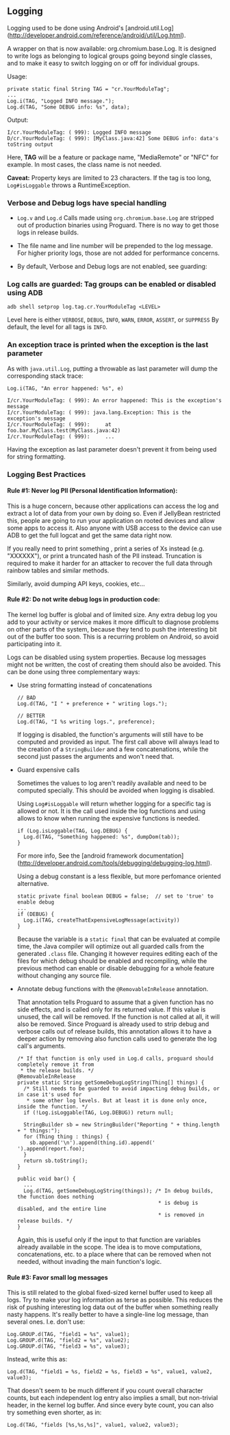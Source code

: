 ## Logging ##

Logging used to be done using Android's [android.util.Log]
(http://developer.android.com/reference/android/util/Log.html).

A wrapper on that is now available: org.chromium.base.Log. It is designed to write logs as
belonging to logical groups going beyond single classes, and to make it easy to switch logging on
or off for individual groups.

Usage:

    private static final String TAG = "cr.YourModuleTag";
    ...
    Log.i(TAG, "Logged INFO message.");
    Log.d(TAG, "Some DEBUG info: %s", data);

Output:

    I/cr.YourModuleTag: ( 999): Logged INFO message
    D/cr.YourModuleTag: ( 999): [MyClass.java:42] Some DEBUG info: data's toString output

Here, **TAG** will be a feature or package name, "MediaRemote" or "NFC" for example. In most
cases, the class name is not needed.

**Caveat:** Property keys are limited to 23 characters. If the tag is too long, `Log#isLoggable`
throws a RuntimeException.

### Verbose and Debug logs have special handling ###

*   `Log.v` and `Log.d` Calls made using `org.chromium.base.Log` are stripped
    out of production binaries using Proguard. There is no way to get those logs
	in release builds.

*   The file name and line number will be prepended to the log message.
    For higher priority logs, those are not added for performance concerns.

*   By default, Verbose and Debug logs are not enabled, see guarding:

### Log calls are guarded: Tag groups can be enabled or disabled using ADB ###

    adb shell setprop log.tag.cr.YourModuleTag <LEVEL>

Level here is either `VERBOSE`, `DEBUG`, `INFO`, `WARN`, `ERROR`, `ASSERT`, or `SUPPRESS`
By default, the level for all tags is `INFO`.

### An exception trace is printed when the exception is the last parameter ###

As with `java.util.Log`, putting a throwable as last parameter will dump the corresponding stack
trace:

    Log.i(TAG, "An error happened: %s", e)

    I/cr.YourModuleTag: ( 999): An error happened: This is the exception's message
    I/cr.YourModuleTag: ( 999): java.lang.Exception: This is the exception's message
    I/cr.YourModuleTag: ( 999):     at foo.bar.MyClass.test(MyClass.java:42)
    I/cr.YourModuleTag: ( 999):     ...

Having the exception as last parameter doesn't prevent it from being used for string formatting.

### Logging Best Practices

#### Rule #1: Never log PII (Personal Identification Information):

This is a huge concern, because other applications can access the log and extract a lot of data
from your own by doing so. Even if JellyBean restricted this, people are going to run your
application on rooted devices and allow some apps to access it. Also anyone with USB access to the
device can use ADB to get the full logcat and get the same data right now.

If you really need to print something , print a series of Xs instead (e.g. "XXXXXX"), or print a
truncated hash of the PII instead. Truncation is required to make it harder for an attacker to
recover the full data through rainbow tables and similar methods.

Similarly, avoid dumping API keys, cookies, etc...

#### Rule #2: Do not write debug logs in production code:

The kernel log buffer is global and of limited size. Any extra debug log you add to your activity
or service makes it more difficult to diagnose problems on other parts of the system, because they
tend to push the interesting bit out of the buffer too soon. This is a recurring problem on
Android, so avoid participating into it.

Logs can be disabled using system properties. Because log messages might not be
written, the cost of creating them should also be avoided. This can be done using three
complementary ways:

-   Use string formatting instead of concatenations

        // BAD
        Log.d(TAG, "I " + preference + " writing logs.");

        // BETTER
        Log.d(TAG, "I %s writing logs.", preference);

    If logging is disabled, the function's arguments will still have to be computed and provided
    as input. The first call above will always lead to the creation of a `StringBuilder` and a few
    concatenations, while the second just passes the arguments and won't need that.

-   Guard expensive calls

    Sometimes the values to log aren't readily available and need to be computed specially. This
    should be avoided when logging is disabled.

    Using `Log#isLoggable` will return whether logging for a specific tag is allowed or not. It is
    the call used inside the log functions and using allows to know when running the expensive
    functions is needed.

        if (Log.isLoggable(TAG, Log.DEBUG) {
          Log.d(TAG, "Something happened: %s", dumpDom(tab));
        }

    For more info, See the [android framework documentation]
    (http://developer.android.com/tools/debugging/debugging-log.html).

    Using a debug constant is a less flexible, but more perfomance oriented alternative.

        static private final boolean DEBUG = false;  // set to 'true' to enable debug
        ...
        if (DEBUG) {
          Log.i(TAG, createThatExpensiveLogMessage(activity))
        }

    Because the variable is a `static final` that can be evaluated at compile time, the Java
    compiler will optimize out all guarded calls from the generated `.class` file. Changing it
    however requires editing each of the files for which debug should be enabled and recompiling,
    while the previous method can enable or disable debugging for a whole feature without changing
    any source file.

-   Annotate debug functions with the `@RemovableInRelease` annotation.

    That annotation tells Proguard to assume that a given function has no side effects, and is
    called only for its returned value. If this value is unused, the call will be removed. If the
    function is not called at all, it will also be removed. Since Proguard is already used to
    strip debug and verbose calls out of release builds, this annotation allows it to have a
    deeper action by removing also function calls used to generate the log call's arguments.
  
        /* If that function is only used in Log.d calls, proguard should completely remove it from
         * the release builds. */
        @RemovableInRelease
        private static String getSomeDebugLogString(Thing[] things) {
          /* Still needs to be guarded to avoid impacting debug builds, or in case it's used for
           * some other log levels. But at least it is done only once, inside the function. */
          if (!Log.isLoggable(TAG, Log.DEBUG)) return null;

          StringBuilder sb = new StringBuilder("Reporting " + thing.length + " things:");
          for (Thing thing : things) {
            sb.append('\n').append(thing.id).append(' ').append(report.foo);
          }
          return sb.toString();
        }

        public void bar() {
          ...
          Log.d(TAG, getSomeDebugLogString(things)); /* In debug builds, the function does nothing
                                                      * is debug is disabled, and the entire line 
                                                      * is removed in release builds. */
        }

    Again, this is useful only if the input to that function are variables already available in
    the scope. The idea is to move computations, concatenations, etc. to a place where that can be
    removed when not needed, without invading the main function's logic.

#### Rule #3: Favor small log messages

This is still related to the global fixed-sized kernel buffer used to keep all logs. Try to make
your log information as terse as possible. This reduces the risk of pushing interesting log data
out of the buffer when something really nasty happens. It's really better to have a single-line
log message, than several ones. I.e. don't use:

    Log.GROUP.d(TAG, "field1 = %s", value1);
    Log.GROUP.d(TAG, "field2 = %s", value2);
    Log.GROUP.d(TAG, "field3 = %s", value3);

Instead, write this as:

    Log.d(TAG, "field1 = %s, field2 = %s, field3 = %s", value1, value2, value3);

That doesn't seem to be much different if you count overall character counts, but each independent
log entry also implies a small, but non-trivial header, in the kernel log buffer.
And since every byte count, you can also try something even shorter, as in:

    Log.d(TAG, "fields [%s,%s,%s]", value1, value2, value3);
